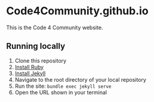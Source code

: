 # Code4Community.github.io
This is the Code 4 Community website.

## Running locally
1. Clone this repository
1. [Install Ruby](https://www.ruby-lang.org/en/documentation/installation/)
1. [Install Jekyll](https://jekyllrb.com/docs/installation/)
1. Navigate to the root directory of your local repository
1. Run the site: `bundle exec jekyll serve`
1. Open the URL shown in your terminal
